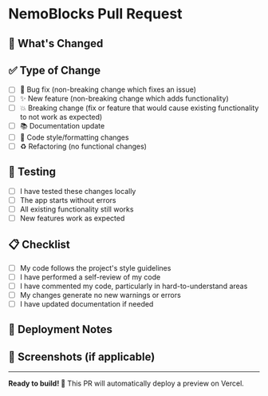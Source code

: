 # NemoBlocks Pull Request

## 🧱 What's Changed

<!-- Describe your changes here -->

## ✅ Type of Change

- [ ] 🐛 Bug fix (non-breaking change which fixes an issue)
- [ ] ✨ New feature (non-breaking change which adds functionality)
- [ ] 💥 Breaking change (fix or feature that would cause existing functionality to not work as expected)
- [ ] 📚 Documentation update
- [ ] 🎨 Code style/formatting changes
- [ ] ♻️ Refactoring (no functional changes)

## 🧪 Testing

- [ ] I have tested these changes locally
- [ ] The app starts without errors
- [ ] All existing functionality still works
- [ ] New features work as expected

## 📋 Checklist

- [ ] My code follows the project's style guidelines
- [ ] I have performed a self-review of my code
- [ ] I have commented my code, particularly in hard-to-understand areas
- [ ] My changes generate no new warnings or errors
- [ ] I have updated documentation if needed

## 🚀 Deployment Notes

<!-- Any special deployment considerations? -->

## 📸 Screenshots (if applicable)

<!-- Add screenshots for UI changes -->

---

**Ready to build! 🧱** This PR will automatically deploy a preview on Vercel.